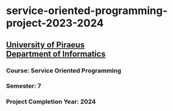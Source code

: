 # service-oriented-programming-project-2023-2024
## [University of Piraeus](https://www.unipi.gr/unipi/en/)<br>[Department of Informatics](https://www.cs.unipi.gr/index.php?lang=en)
### Course: Service Oriented Programming
### Semester: 7
### Project Completion Year: 2024
